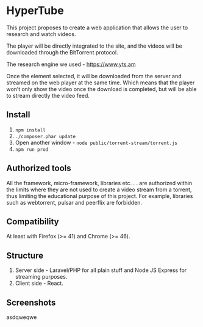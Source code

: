 # HyperTube
This project proposes to create a web application that allows the user to research and
watch videos.

The player will be directly integrated to the site, and the videos will be downloaded
through the BitTorrent protocol.

The research engine we used - https://www.yts.am

Once the element selected, it will be downloaded from the server and streamed on the
web player at the same time. Which means that the player won’t only show the video
once the download is completed, but will be able to stream directly the video feed.

## Install
1. `npm install`
2. `./composer.phar update`
3. Open another window - `node public/torrent-stream/torrent.js`
4. `npm run prod`

## Authorized tools
All the framework, micro-framework, libraries etc. . . are authorized within the
limits where they are not used to create a video stream from a torrent, thus limiting
the educational purpose of this project. For example, libraries such as webtorrent,
pulsar and peerflix are forbidden.

## Compatibility
At least with Firefox (>= 41) and Chrome (>= 46).

## Structure
1. Server side - Laravel/PHP for all plain stuff and Node JS Express for streaming purposes.
2. Client side - React.

## Screenshots
asdqweqwe
